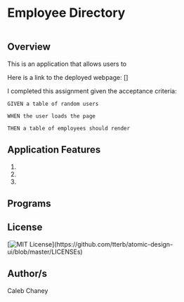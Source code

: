 # Employee Directory
![]()
## Overview
This is an application that allows users to 

Here is a link to the deployed webpage: []

I completed this assignment given the acceptance criteria: 


```
GIVEN a table of random users

WHEN the user loads the page

THEN a table of employees should render
```

## Application Features
1) 
2)
3)

## Programs 


## License 
[![MIT License](https://img.shields.io/apm/l/atomic-design-ui.svg?)](https://github.com/tterb/atomic-design-ui/blob/master/LICENSEs)

## Author/s
Caleb Chaney
